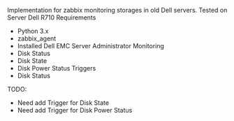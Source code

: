 Implementation for zabbix monitoring storages in old Dell servers.
Tested on Server Dell R710
Requirements
- Python 3.x
- zabbix_agent
- Installed Dell EMC Server Administrator
Monitoring
- Disk Status
- Disk State
- Disk Power Status
Triggers
- Disk Status

TODO:
- Need add Trigger for Disk State
- Need add Trigger for Disk Power Status
